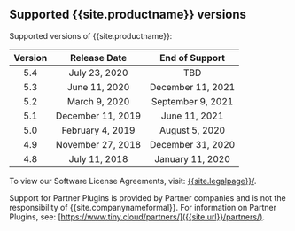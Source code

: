 ## Supported {{site.productname}} versions

Supported versions of {{site.productname}}:

| Version |   Release Date    |  End of Support   |
|:-------:|:-----------------:|:-----------------:|
|   5.4   | July 23, 2020     |        TBD        |
|   5.3   | June 11, 2020     | December 11, 2021 |
|   5.2   | March 9, 2020     | September 9, 2021 |
|   5.1   | December 11, 2019 |  June 11, 2021    |
|   5.0   | February 4, 2019  | August 5, 2020    |
|   4.9   | November 27, 2018 | December 31, 2020 |
|   4.8   |   July 11, 2018   | January 11, 2020  |


To view our Software License Agreements, visit: [{{site.legalpage}}/]({{site.legalpage}}/).

Support for Partner Plugins is provided by Partner companies and is not the responsibility of {{site.companynameformal}}. For information on Partner Plugins, see: [https://www.tiny.cloud/partners/]({{site.url}}/partners/).
